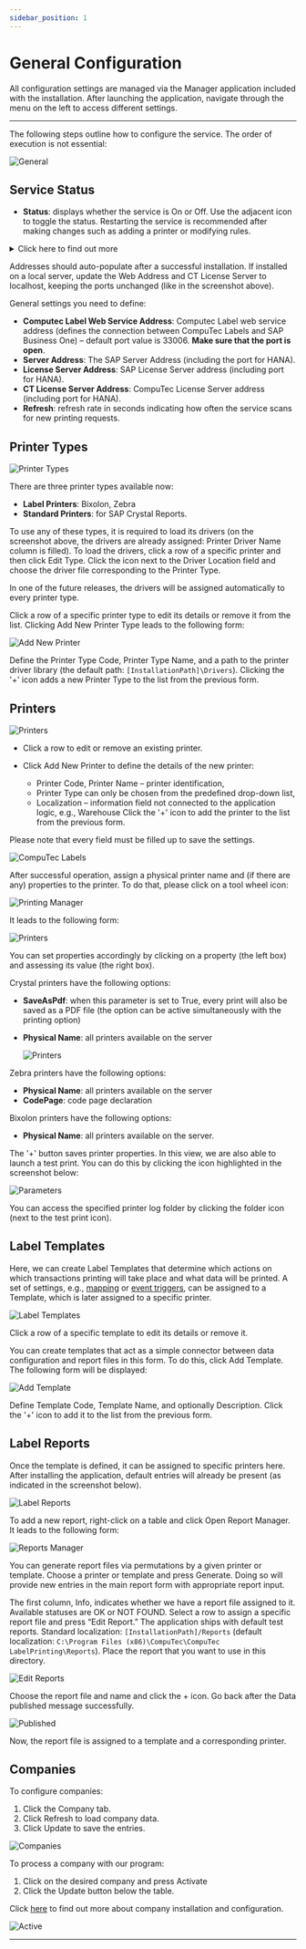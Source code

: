 ```yaml
---
sidebar_position: 1
---
```


# General Configuration

All configuration settings are managed via the Manager application included with the installation. After launching the application, navigate through the menu on the left to access different settings.

---

The following steps outline how to configure the service. The order of execution is not essential:

![General](./media/general-configuration/ct-labels-general.webp)

## Service Status

- **Status**: displays whether the service is On or Off. Use the adjacent icon to toggle the status. Restarting the service is recommended after making changes such as adding a printer or modifying rules.

<details>
<summary>Click here to find out more</summary>
<div>
1. Open: Control Panel > System and Security > Windows Firewall:

    ![Windows Firewall](./media/general-configuration/windows-firewall.png)

2. Click the Advanced settings:

    ![Advanced Settings](./media/general-configuration/advanced-settings.png)

3. Select Inbound Rules and choose New Rule... in the Actions window - this runs New Inbound Rule Wizard:

    ![Inbound Rules](./media/general-configuration/inbound-rules.png)

4. Choose Port as the rule type:

    ![Port](./media/general-configuration/port.png)

5. Choose TCP protocol and specify 33006 local port:

    ![Protocol and Ports](./media/general-configuration/protocol-and-ports.png)

6. Choose Allow the connection action:

    ![Allow the connection](./media/general-configuration/allow-the-connection.png)

7. Choose all profiles:

    ![Profiles](./media/general-configuration/profiles.png)

8. Specify the rule name and click "Finish.":

    ![Computec License Server](./media/general-configuration/computec-license-server.png)
</div>
</details>

Addresses should auto-populate after a successful installation. If installed on a local server, update the Web Address and CT License Server to localhost, keeping the ports unchanged (like in the screenshot above).

General settings you need to define:

- **Computec Label Web Service Address**: Computec Label web service address (defines the connection between CompuTec Labels and SAP Business One) – default port value is 33006. **Make sure that the port is open**.
- **Server Address**:  The SAP Server Address (including the port for HANA).
- **License Server Address**: SAP License Server address (including port for HANA).
- **CT License Server Address**: CompuTec License Server address (including port for HANA).
- **Refresh**: refresh rate in seconds indicating how often the service scans for new printing requests.

## Printer Types

![Printer Types](./media/general-configuration/printer-types.webp)

There are three printer types available now:

- **Label Printers**: Bixolon, Zebra
- **Standard Printers**: for SAP Crystal Reports.

To use any of these types, it is required to load its drivers (on the screenshot above, the drivers are already assigned: Printer Driver Name column is filled). To load the drivers, click a row of a specific printer and then click Edit Type. Click the icon next to the Driver Location field and choose the driver file corresponding to the Printer Type.

In one of the future releases, the drivers will be assigned automatically to every printer type.

Click a row of a specific printer type to edit its details or remove it from the list. Clicking Add New Printer Type leads to the following form:

![Add New Printer](./media/general-configuration/add-new-printer-type.webp)

Define the Printer Type Code, Printer Type Name, and a path to the printer driver library (the default path: `[InstallationPath]\Drivers`). Clicking the '+' icon adds a new Printer Type to the list from the previous form.

## Printers

![Printers](./media/general-configuration/printers.webp)

- Click a row to edit or remove an existing printer.
- Click Add New Printer to define the details of the new printer:

  - Printer Code, Printer Name – printer identification,
  - Printer Type can only be chosen from the predefined drop-down list,
  - Localization – information field not connected to the application logic, e.g., Warehouse Click the '+' icon to add the printer to the list from the previous form.

Please note that every field must be filled up to save the settings.

![CompuTec Labels](./media/general-configuration/add-new-printer.webp)

After successful operation, assign a physical printer name and (if there are any) properties to the printer. To do that, please click on a tool wheel icon:

![Printing Manager](./media/general-configuration/printers-configuration.webp)

It leads to the following form:

![Printers](./media/general-configuration/printer-parameters.webp)

You can set properties accordingly by clicking on a property (the left box) and assessing its value (the right box).

Crystal printers have the following options:

- **SaveAsPdf**: when this parameter is set to True, every print will also be saved as a PDF file (the option can be active simultaneously with the printing option)
- **Physical Name**: all printers available on the server

  ![Printers](./media/general-configuration/windows-printers.webp)

Zebra printers have the following options:

- **Physical Name**: all printers available on the server
- **CodePage**: code page declaration

Bixolon printers have the following options:

- **Physical Name**: all printers available on the server.

The '+' button saves printer properties. In this view, we are also able to launch a test print. You can do this by clicking the icon highlighted in the screenshot below:

![Parameters](./media/general-configuration/printer-parameters-printer.webp)

You can access the specified printer log folder by clicking the folder icon (next to the test print icon).

## Label Templates

Here, we can create Label Templates that determine which actions on which transactions printing will take place and what data will be printed. A set of settings, e.g., [mapping](./company-installation-and-configuration.md#mapping-parameters-view) or [event triggers](./company-installation-and-configuration.md#event-triggers-view), can be assigned to a Template, which is later assigned to a specific printer.

![Label Templates](./media/general-configuration/label-templates.webp)

Click a row of a specific template to edit its details or remove it.

You can create templates that act as a simple connector between data configuration and report files in this form. To do this, click Add Template. The following form will be displayed:

![Add Template](./media/general-configuration/add-template.webp)

Define Template Code, Template Name, and optionally Description. Click the '+' icon to add it to the list from the previous form.

## Label Reports

Once the template is defined, it can be assigned to specific printers here. After installing the application, default entries will already be present (as indicated in the screenshot below).

![Label Reports](./media/general-configuration/label-reports.webp)

To add a new report, right-click on a table and click Open Report Manager. It leads to the following form:

![Reports Manager](./media/general-configuration/reports-manager.webp)

You can generate report files via permutations by a given printer or template. Choose a printer or template and press Generate. Doing so will provide new entries in the main report form with appropriate report input.

The first column, Info, indicates whether we have a report file assigned to it. Available statuses are OK or NOT FOUND. Select a row to assign a specific report file and press “Edit Report.” The application ships with default test reports. Standard localization: `[InstallationPath]/Reports` (default localization: `C:\Program Files (x86)\CompuTec\CompuTec LabelPrinting\Reports`). Place the report that you want to use in this directory.

![Edit Reports](./media/general-configuration/edit-report.webp)

Choose the report file and name and click the + icon. Go back after the Data published message successfully.

![Published](./media/general-configuration/published-file.webp)

Now, the report file is assigned to a template and a corresponding printer.

## Companies

To configure companies:

1. Click the Company tab.
2. Click Refresh to load company data.
3. Click Update to save the entries.

  ![Companies](./media/general-configuration/companies-refresh.webp)

To process a company with our program:

1. Click on the desired company and press Activate
2. Click the Update button below the table.

Click [here](company-installation-and-configuration.md) to find out more about company installation and configuration.

![Active](./media/general-configuration/activate-company.webp)

---
